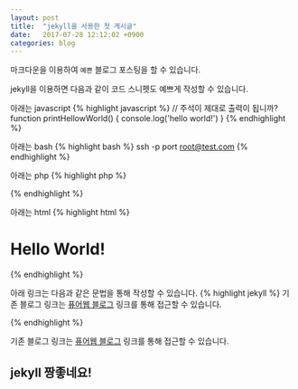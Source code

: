 ```yaml
---
layout: post
title:  "jekyll을 사용한 첫 게시글"
date:   2017-07-28 12:12:02 +0900
categories: blog
---
```

<!-- Global site tag (gtag.js) - Google Analytics -->
<script async src="https://www.googletagmanager.com/gtag/js?id=UA-121955159-1"></script>
<script>
  window.dataLayer = window.dataLayer || [];
  function gtag(){dataLayer.push(arguments);}
  gtag('js', new Date());

  gtag('config', 'UA-121955159-1');
</script>
<script async src="//pagead2.googlesyndication.com/pagead/js/adsbygoogle.js"></script>
<!-- fureweb-github -->
<ins class="adsbygoogle"
     style="display:block"
     data-ad-client="ca-pub-6234418861743010"
     data-ad-slot="8427857156"
     data-ad-format="auto"></ins>
<script>
(adsbygoogle = window.adsbygoogle || []).push({});
</script>

마크다운을 이용하여 `예쁜` 블로그 포스팅을 할 수 있습니다.

jekyll을 이용하면 다음과 같이 코드 스니펫도 예쁘게 작성할 수 있습니다.

아래는 javascript
{% highlight javascript %}
// 주석이 제대로 출력이 됩니까?
function printHellowWorld() {
    console.log('hello world!')
}
{% endhighlight %}

아래는 bash
{% highlight bash %}
ssh -p port root@test.com
{% endhighlight %}

아래는 php
{% highlight php %}
<?php phpinfo(); ?>
{% endhighlight %}

아래는 html
{% highlight html %}
<html>
  <head></head>
  <body>
    <h1>Hello World!</h1>
  </body>
</html>
{% endhighlight %}

아래 링크는 다음과 같은 문법을 통해 작성할 수 있습니다.
{% highlight jekyll %}
기존 블로그 링크는 [퓨어웹 블로그][fureweb] 링크를 통해 접근할 수 있습니다.

[fureweb]: http://fureweb.com
{% endhighlight %}


기존 블로그 링크는 [퓨어웹 블로그][fureweb] 링크를 통해 접근할 수 있습니다.

[fureweb]: http://fureweb.com


## jekyll 짱좋네요!